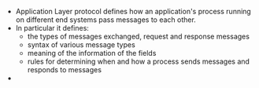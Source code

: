 - Application Layer protocol defines how an application's process running on different end systems pass messages to each other. 
- In particular it defines:
	- the types of messages exchanged, request and response messages
	- syntax of various message types
	- meaning of the information of the fields
	- rules for determining when and how a process sends messages and responds to messages
- 